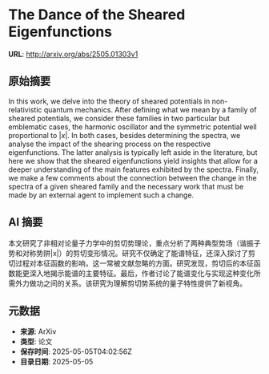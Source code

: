 # The Dance of the Sheared Eigenfunctions

**URL**: http://arxiv.org/abs/2505.01303v1

## 原始摘要

In this work, we delve into the theory of sheared potentials in
non-relativistic quantum mechanics. After defining what we mean by a family of
sheared potentials, we consider these families in two particular but emblematic
cases, the harmonic oscillator and the symmetric potential well proportional to
$|x|$. In both cases, besides determining the spectra, we analyse the impact of
the shearing process on the respective eigenfunctions. The latter analysis is
typically left aside in the literature, but here we show that the sheared
eigenfunctions yield insights that allow for a deeper understanding of the main
features exhibited by the spectra. Finally, we make a few comments about the
connection between the change in the spectra of a given sheared family and the
necessary work that must be made by an external agent to implement such a
change.


## AI 摘要

本文研究了非相对论量子力学中的剪切势理论，重点分析了两种典型势场（谐振子势和对称势阱|x|）的剪切变形情况。研究不仅确定了能谱特征，还深入探讨了剪切过程对本征函数的影响，这一常被文献忽略的方面。研究发现，剪切后的本征函数能更深入地揭示能谱的主要特征。最后，作者讨论了能谱变化与实现这种变化所需外力做功之间的关系。该研究为理解剪切势系统的量子特性提供了新视角。

## 元数据

- **来源**: ArXiv
- **类型**: 论文
- **保存时间**: 2025-05-05T04:02:56Z
- **目录日期**: 2025-05-05
